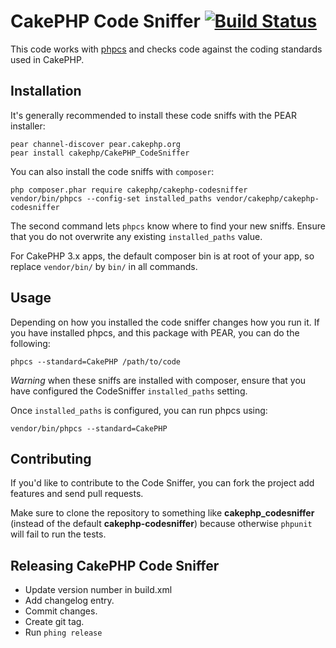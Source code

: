 # CakePHP Code Sniffer [![Build Status](https://travis-ci.org/cakephp/cakephp-codesniffer.png?branch=master)](http://travis-ci.org/cakephp/cakephp-codesniffer)

This code works with [phpcs](http://pear.php.net/manual/en/package.php.php-codesniffer.php)
and checks code against the coding standards used in CakePHP.

## Installation

It's generally recommended to install these code sniffs with the PEAR
installer:

	pear channel-discover pear.cakephp.org
	pear install cakephp/CakePHP_CodeSniffer

You can also install the code sniffs with `composer`:

	php composer.phar require cakephp/cakephp-codesniffer
	vendor/bin/phpcs --config-set installed_paths vendor/cakephp/cakephp-codesniffer

The second command lets `phpcs` know where to find your new sniffs. Ensure that
you do not overwrite any existing `installed_paths` value.

For CakePHP 3.x apps, the default composer bin is at root of your app, so replace `vendor/bin/` by `bin/` in all commands.

## Usage

Depending on how you installed the code sniffer changes how you run it. If you have
installed phpcs, and this package with PEAR, you can do the following:

	phpcs --standard=CakePHP /path/to/code

*Warning* when these sniffs are installed with composer, ensure that you have
configured the CodeSniffer `installed_paths` setting.

Once `installed_paths` is configured, you can run phpcs using:

	vendor/bin/phpcs --standard=CakePHP

## Contributing

If you'd like to contribute to the Code Sniffer, you can fork the project add features and send pull requests.

Make sure to clone the repository to something like **cakephp_codesniffer** (instead of the default **cakephp-codesniffer**) because otherwise `phpunit` will fail to run the tests.

## Releasing CakePHP Code Sniffer

* Update version number in build.xml
* Add changelog entry.
* Commit changes.
* Create git tag.
* Run `phing release`
